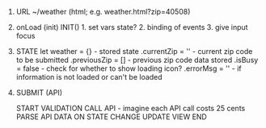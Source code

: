 
1. URL ~/weather (html; e.g. weather.html?zip=40508)
2. onLoad (init)
    INIT()
        1. set vars state?
        2. binding of events
        3. give input focus
3. STATE
    let weather = {} - stored state
    .currentZip = '' - current zip code to be submitted
    .previousZip = [] - previous zip code data stored
    .isBusy = false - check for whether to show loading icon?
    .errorMsg = '' - if information is not loaded or can't be loaded
4. SUBMIT (API)

    START
        VALIDATION
        CALL API                - imagine each API call costs 25 cents
        PARSE API DATA
        ON STATE CHANGE
        UPDATE VIEW
    END